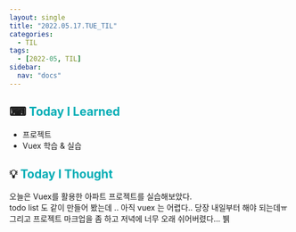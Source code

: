 ```yaml
---
layout: single
title: "2022.05.17.TUE_TIL"
categories:
  - TIL
tags:
  - [2022-05, TIL]
sidebar:
  nav: "docs"
---
```


## ⌨ <a style="color:#00adb5">Today I Learned</a>

- 프로젝트
- Vuex 학습 & 실습

## 💡 <a style="color:#00adb5">Today I Thought</a>

오늘은 Vuex를 활용한 아파트 프로젝트를 실습해보았다.<br>
todo list 도 같이 만들어 봤는데 .. 아직 vuex 는 어렵다.. 당장 내일부터 해야 되는데ㅠ<br>
그리고 프로젝트 마크업을 좀 하고 저녁에 너무 오래 쉬어버렸다... 뷁
